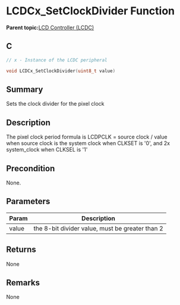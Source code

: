 # LCDCx\_SetClockDivider Function

**Parent topic:**[LCD Controller \(LCDC\)](GUID-6C399A67-3956-464B-9055-02C390FC3228.md)

## C

```c
// x - Instance of the LCDC peripheral

void LCDCx_SetClockDivider(uint8_t value)
```

## Summary

Sets the clock divider for the pixel clock

## Description

The pixel clock period formula is LCDPCLK = source clock / value<br />when source clock is the system clock when CLKSET is '0', and 2x<br />system\_clock when CLKSEL is '1'

## Precondition

None.

## Parameters

|Param|Description|
|-----|-----------|
|value|the 8-bit divider value, must be greater than 2|

## Returns

None

## Remarks

None

